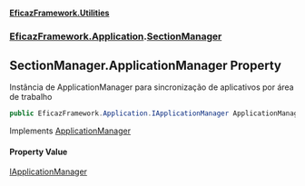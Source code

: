 #### [EficazFramework.Utilities](EficazFrameworkUtilities.md 'EficazFramework Utilities')
### [EficazFramework.Application](EficazFrameworkUtilities.md#EficazFramework.Application 'EficazFramework.Application').[SectionManager](EficazFramework.Application/SectionManager.md 'EficazFramework.Application.SectionManager')

## SectionManager.ApplicationManager Property

Instância de ApplicationManager para sincronização de aplicativos por área de trabalho

```csharp
public EficazFramework.Application.IApplicationManager ApplicationManager { get; }
```

Implements [ApplicationManager](EficazFramework.Application/ISectionManager/ApplicationManager.md 'EficazFramework.Application.ISectionManager.ApplicationManager')

#### Property Value
[IApplicationManager](EficazFramework.Application/IApplicationManager.md 'EficazFramework.Application.IApplicationManager')